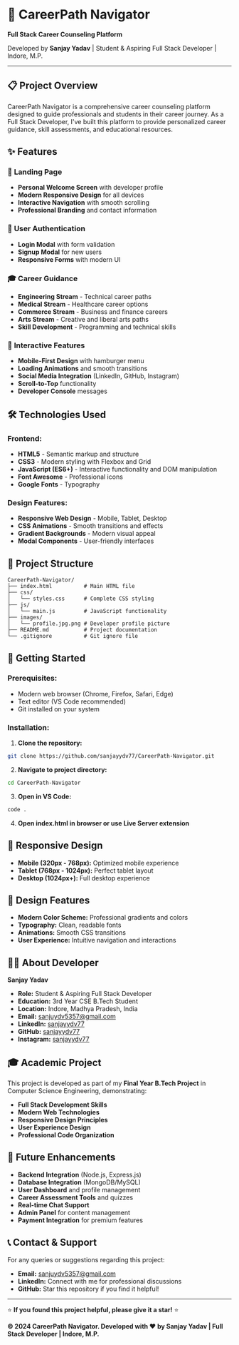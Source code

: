 # 🚀 CareerPath Navigator

**Full Stack Career Counseling Platform**

Developed by **Sanjay Yadav** | Student & Aspiring Full Stack Developer | Indore, M.P.

---

## 📋 Project Overview

CareerPath Navigator is a comprehensive career counseling platform designed to guide professionals and students in their career journey. As a Full Stack Developer, I've built this platform to provide personalized career guidance, skill assessments, and educational resources.

## ✨ Features

### 🎯 **Landing Page**
- **Personal Welcome Screen** with developer profile
- **Modern Responsive Design** for all devices
- **Interactive Navigation** with smooth scrolling
- **Professional Branding** and contact information

### 🔐 **User Authentication**
- **Login Modal** with form validation
- **Signup Modal** for new users
- **Responsive Forms** with modern UI

### 🎓 **Career Guidance**
- **Engineering Stream** - Technical career paths
- **Medical Stream** - Healthcare career options
- **Commerce Stream** - Business and finance careers
- **Arts Stream** - Creative and liberal arts paths
- **Skill Development** - Programming and technical skills

### 📱 **Interactive Features**
- **Mobile-First Design** with hamburger menu
- **Loading Animations** and smooth transitions
- **Social Media Integration** (LinkedIn, GitHub, Instagram)
- **Scroll-to-Top** functionality
- **Developer Console** messages

## 🛠️ Technologies Used

### **Frontend:**
- **HTML5** - Semantic markup and structure
- **CSS3** - Modern styling with Flexbox and Grid
- **JavaScript (ES6+)** - Interactive functionality and DOM manipulation
- **Font Awesome** - Professional icons
- **Google Fonts** - Typography

### **Design Features:**
- **Responsive Web Design** - Mobile, Tablet, Desktop
- **CSS Animations** - Smooth transitions and effects
- **Gradient Backgrounds** - Modern visual appeal
- **Modal Components** - User-friendly interfaces

## 📁 Project Structure

```
CareerPath-Navigator/
├── index.html          # Main HTML file
├── css/
│   └── styles.css      # Complete CSS styling
├── js/
│   └── main.js         # JavaScript functionality
├── images/
│   └── profile.jpg.png # Developer profile picture
├── README.md           # Project documentation
└── .gitignore          # Git ignore file
```

## 🚀 Getting Started

### **Prerequisites:**
- Modern web browser (Chrome, Firefox, Safari, Edge)
- Text editor (VS Code recommended)
- Git installed on your system

### **Installation:**

1. **Clone the repository:**
```bash
git clone https://github.com/sanjayydv77/CareerPath-Navigator.git
```

2. **Navigate to project directory:**
```bash
cd CareerPath-Navigator
```

3. **Open in VS Code:**
```bash
code .
```

4. **Open index.html in browser or use Live Server extension**

## 📱 Responsive Design

- **Mobile (320px - 768px):** Optimized mobile experience
- **Tablet (768px - 1024px):** Perfect tablet layout
- **Desktop (1024px+):** Full desktop experience

## 🎨 Design Features

- **Modern Color Scheme:** Professional gradients and colors
- **Typography:** Clean, readable fonts
- **Animations:** Smooth CSS transitions
- **User Experience:** Intuitive navigation and interactions

## 👨‍💻 About Developer

**Sanjay Yadav**
- **Role:** Student & Aspiring Full Stack Developer
- **Education:** 3rd Year CSE B.Tech Student
- **Location:** Indore, Madhya Pradesh, India
- **Email:** sanjuydv5357@gmail.com
- **LinkedIn:** [sanjayydv77](https://www.linkedin.com/in/sanjayydv77/)
- **GitHub:** [sanjayydv77](https://github.com/sanjayydv77)
- **Instagram:** [sanjayydv77](https://www.instagram.com/sanjayydv77/)

## 🎓 Academic Project

This project is developed as part of my **Final Year B.Tech Project** in Computer Science Engineering, demonstrating:

- **Full Stack Development Skills**
- **Modern Web Technologies**
- **Responsive Design Principles**
- **User Experience Design**
- **Professional Code Organization**

## 🚀 Future Enhancements

- **Backend Integration** (Node.js, Express.js)
- **Database Integration** (MongoDB/MySQL)
- **User Dashboard** and profile management
- **Career Assessment Tools** and quizzes
- **Real-time Chat Support**
- **Admin Panel** for content management
- **Payment Integration** for premium features

## 📞 Contact & Support

For any queries or suggestions regarding this project:

- **Email:** sanjuydv5357@gmail.com
- **LinkedIn:** Connect with me for professional discussions
- **GitHub:** Star this repository if you find it helpful!

---

⭐ **If you found this project helpful, please give it a star!** ⭐

**© 2024 CareerPath Navigator. Developed with ❤️ by Sanjay Yadav | Full Stack Developer | Indore, M.P.**